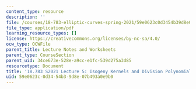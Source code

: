 ```yaml
---
content_type: resource
description: ''
file: /courses/18-783-elliptic-curves-spring-2021/59e0623c0d3454b39d8e07b493a0e9b0_MIT18_783S21_Slides5.pdf
file_type: application/pdf
learning_resource_types: []
license: https://creativecommons.org/licenses/by-nc-sa/4.0/
ocw_type: OCWFile
parent_title: Lecture Notes and Worksheets
parent_type: CourseSection
parent_uid: 34ce673e-528e-a9cc-e1fc-539d275a3d85
resourcetype: Document
title: '18.783 S2021 Lecture 5: Isogeny Kernels and Division Polynomials '
uid: 59e0623c-0d34-54b3-9d8e-07b493a0e9b0
---
```

